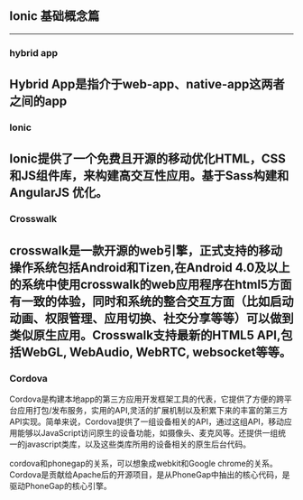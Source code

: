 ## Ionic 基础概念篇
-------------------------

### hybrid app 
Hybrid App是指介于web-app、native-app这两者之间的app
-------------------------
                 

### Ionic

Ionic提供了一个免费且开源的移动优化HTML，CSS和JS组件库，来构建高交互性应用。基于Sass构建和AngularJS 优化。
-------------------------


### Crosswalk

crosswalk是一款开源的web引擎，正式支持的移动操作系统包括Android和Tizen,在Android 4.0及以上的系统中使用crosswalk的web应用程序在html5方面有一致的体验，同时和系统的整合交互方面（比如启动动画、权限管理、应用切换、社交分享等等）可以做到类似原生应用。Crosswalk支持最新的HTML5 API,包括WebGL, WebAudio, WebRTC, websocket等等。
-------------------------


### Cordova

Cordova是构建本地app的第三方应用开发框架工具的代表，它提供了方便的跨平台应用打包/发布服务，实用的API,灵活的扩展机制以及积累下来的丰富的第三方API实现。简单来说，Cordova提供了一组设备相关的API，通过这组API，移动应用能够以JavaScript访问原生的设备功能，如摄像头、麦克风等。还提供一组统一的javascript类库，以及这些类库所用的设备相关的原生后台代码。

cordova和phonegap的关系，可以想象成webkit和Google chrome的关系。Cordova是贡献给Apache后的开源项目，是从PhoneGap中抽出的核心代码，是驱动PhoneGap的核心引擎。


